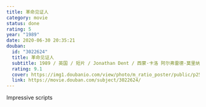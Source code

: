 ```yaml
---
title: 革命见证人
category: movie
status: done
rating: 5
year: "1989"
date: 2020-06-30 20:35:21
douban:
  id: "3022624"
  title: 革命见证人
  subtitle: 1989 / 英国 / 短片 / Jonathan Dent / 西蒙·卡洛 阿尔弗雷德·莫里纳
  rating: 9.1
  cover: https://img1.doubanio.com/view/photo/m_ratio_poster/public/p2507535180.jpg
  link: https://movie.douban.com/subject/3022624/
---
```


Impressive scripts
